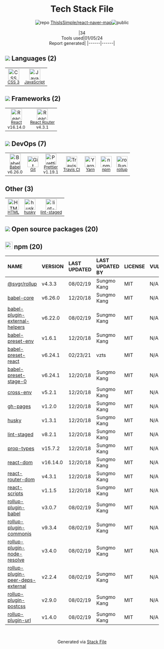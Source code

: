 <!--
&lt;--- Readme.md Snippet without images Start ---&gt;
## Tech Stack
ThisIsSimple/react-naver-map is built on the following main stack:

- [React](https://reactjs.org/) – Javascript UI Libraries
- [JavaScript](https://developer.mozilla.org/en-US/docs/Web/JavaScript) – Languages
- [Babel](http://babeljs.io/) – JavaScript Compilers
- [React Router](https://github.com/rackt/react-router) – JavaScript Framework Components
- [rollup](http://rollupjs.org/) – JS Build Tools / JS Task Runners
- [Yarn](https://yarnpkg.com/) – Front End Package Manager
- [Prettier](https://prettier.io/) – Code Review
- [Travis CI](http://travis-ci.com/) – Continuous Integration

Full tech stack [here](/techstack.md)

&lt;--- Readme.md Snippet without images End ---&gt;

&lt;--- Readme.md Snippet with images Start ---&gt;
## Tech Stack
ThisIsSimple/react-naver-map is built on the following main stack:

- <img width='25' height='25' src='https://img.stackshare.io/service/1020/OYIaJ1KK.png' alt='React'/> [React](https://reactjs.org/) – Javascript UI Libraries
- <img width='25' height='25' src='https://img.stackshare.io/service/1209/javascript.jpeg' alt='JavaScript'/> [JavaScript](https://developer.mozilla.org/en-US/docs/Web/JavaScript) – Languages
- <img width='25' height='25' src='https://img.stackshare.io/service/2739/-1wfGjNw.png' alt='Babel'/> [Babel](http://babeljs.io/) – JavaScript Compilers
- <img width='25' height='25' src='https://img.stackshare.io/service/3350/8261421.png' alt='React Router'/> [React Router](https://github.com/rackt/react-router) – JavaScript Framework Components
- <img width='25' height='25' src='https://img.stackshare.io/service/4423/zE8RTn9E_400x400.jpg' alt='rollup'/> [rollup](http://rollupjs.org/) – JS Build Tools / JS Task Runners
- <img width='25' height='25' src='https://img.stackshare.io/service/5848/44mC-kJ3.jpg' alt='Yarn'/> [Yarn](https://yarnpkg.com/) – Front End Package Manager
- <img width='25' height='25' src='https://img.stackshare.io/service/7035/default_66f265943abed56bcdbfca1c866a4261b1fbb063.jpg' alt='Prettier'/> [Prettier](https://prettier.io/) – Code Review
- <img width='25' height='25' src='https://img.stackshare.io/service/460/Lu6cGu0z_400x400.png' alt='Travis CI'/> [Travis CI](http://travis-ci.com/) – Continuous Integration

Full tech stack [here](/techstack.md)

&lt;--- Readme.md Snippet with images End ---&gt;
-->
<div align="center">

# Tech Stack File
![](https://img.stackshare.io/repo.svg "repo") [ThisIsSimple/react-naver-map](https://github.com/ThisIsSimple/react-naver-map)![](https://img.stackshare.io/public_badge.svg "public")
<br/><br/>
|34<br/>Tools used|01/05/24 <br/>Report generated|
|------|------|
</div>

## <img src='https://img.stackshare.io/languages.svg'/> Languages (2)
<table><tr>
  <td align='center'>
  <img width='36' height='36' src='https://img.stackshare.io/service/6727/css.png' alt='CSS 3'>
  <br>
  <sub><a href="https://developer.mozilla.org/en-US/docs/Web/CSS/CSS3">CSS 3</a></sub>
  <br>
  <sub></sub>
</td>

<td align='center'>
  <img width='36' height='36' src='https://img.stackshare.io/service/1209/javascript.jpeg' alt='JavaScript'>
  <br>
  <sub><a href="https://developer.mozilla.org/en-US/docs/Web/JavaScript">JavaScript</a></sub>
  <br>
  <sub></sub>
</td>

</tr>
</table>

## <img src='https://img.stackshare.io/frameworks.svg'/> Frameworks (2)
<table><tr>
  <td align='center'>
  <img width='36' height='36' src='https://img.stackshare.io/service/1020/OYIaJ1KK.png' alt='React'>
  <br>
  <sub><a href="https://reactjs.org/">React</a></sub>
  <br>
  <sub>v16.14.0</sub>
</td>

<td align='center'>
  <img width='36' height='36' src='https://img.stackshare.io/service/3350/8261421.png' alt='React Router'>
  <br>
  <sub><a href="https://github.com/rackt/react-router">React Router</a></sub>
  <br>
  <sub>v4.3.1</sub>
</td>

</tr>
</table>

## <img src='https://img.stackshare.io/devops.svg'/> DevOps (7)
<table><tr>
  <td align='center'>
  <img width='36' height='36' src='https://img.stackshare.io/service/2739/-1wfGjNw.png' alt='Babel'>
  <br>
  <sub><a href="http://babeljs.io/">Babel</a></sub>
  <br>
  <sub>v6.26.0</sub>
</td>

<td align='center'>
  <img width='36' height='36' src='https://img.stackshare.io/service/1046/git.png' alt='Git'>
  <br>
  <sub><a href="http://git-scm.com/">Git</a></sub>
  <br>
  <sub></sub>
</td>

<td align='center'>
  <img width='36' height='36' src='https://img.stackshare.io/service/7035/default_66f265943abed56bcdbfca1c866a4261b1fbb063.jpg' alt='Prettier'>
  <br>
  <sub><a href="https://prettier.io/">Prettier</a></sub>
  <br>
  <sub>v1.19.1</sub>
</td>

<td align='center'>
  <img width='36' height='36' src='https://img.stackshare.io/service/460/Lu6cGu0z_400x400.png' alt='Travis CI'>
  <br>
  <sub><a href="http://travis-ci.com/">Travis CI</a></sub>
  <br>
  <sub></sub>
</td>

<td align='center'>
  <img width='36' height='36' src='https://img.stackshare.io/service/5848/44mC-kJ3.jpg' alt='Yarn'>
  <br>
  <sub><a href="https://yarnpkg.com/">Yarn</a></sub>
  <br>
  <sub></sub>
</td>

<td align='center'>
  <img width='36' height='36' src='https://img.stackshare.io/service/1120/lejvzrnlpb308aftn31u.png' alt='npm'>
  <br>
  <sub><a href="https://www.npmjs.com/">npm</a></sub>
  <br>
  <sub></sub>
</td>

<td align='center'>
  <img width='36' height='36' src='https://img.stackshare.io/service/4423/zE8RTn9E_400x400.jpg' alt='rollup'>
  <br>
  <sub><a href="http://rollupjs.org/">rollup</a></sub>
  <br>
  <sub></sub>
</td>

</tr>
</table>

## Other (3)
<table><tr>
  <td align='center'>
  <img width='36' height='36' src='https://img.stackshare.io/service/2270/no-img-open-source.png' alt='HTML'>
  <br>
  <sub><a href="http://">HTML</a></sub>
  <br>
  <sub></sub>
</td>

<td align='center'>
  <img width='36' height='36' src='https://img.stackshare.io/service/9527/5502029.jpeg' alt='husky'>
  <br>
  <sub><a href="https://github.com/typicode/husky">husky</a></sub>
  <br>
  <sub></sub>
</td>

<td align='center'>
  <img width='36' height='36' src='https://img.stackshare.io/service/10577/11071.jpeg' alt='lint-staged'>
  <br>
  <sub><a href="https://github.com/okonet/lint-staged">lint-staged</a></sub>
  <br>
  <sub></sub>
</td>

</tr>
</table>


## <img src='https://img.stackshare.io/group.svg' /> Open source packages (20)</h2>

## <img width='24' height='24' src='https://img.stackshare.io/service/1120/lejvzrnlpb308aftn31u.png'/> npm (20)

|NAME|VERSION|LAST UPDATED|LAST UPDATED BY|LICENSE|VULNERABILITIES|
|:------|:------|:------|:------|:------|:------|
|[@svgr/rollup](https://www.npmjs.com/@svgr/rollup)|v4.3.3|08/02/19|Sungmo Kang |MIT|N/A|
|[babel-core](https://www.npmjs.com/babel-core)|v6.26.0|12/20/18|Sungmo Kang |MIT|N/A|
|[babel-plugin-external-helpers](https://www.npmjs.com/babel-plugin-external-helpers)|v6.22.0|08/02/19|Sungmo Kang |MIT|N/A|
|[babel-preset-env](https://www.npmjs.com/babel-preset-env)|v1.6.1|12/20/18|Sungmo Kang |MIT|N/A|
|[babel-preset-react](https://www.npmjs.com/babel-preset-react)|v6.24.1|02/23/21|vzts |MIT|N/A|
|[babel-preset-stage-0](https://www.npmjs.com/babel-preset-stage-0)|v6.24.1|12/20/18|Sungmo Kang |MIT|N/A|
|[cross-env](https://www.npmjs.com/cross-env)|v5.2.1|12/20/18|Sungmo Kang |MIT|N/A|
|[gh-pages](https://www.npmjs.com/gh-pages)|v1.2.0|12/20/18|Sungmo Kang |MIT|N/A|
|[husky](https://www.npmjs.com/husky)|v1.3.1|12/20/18|Sungmo Kang |MIT|N/A|
|[lint-staged](https://www.npmjs.com/lint-staged)|v8.2.1|12/20/18|Sungmo Kang |MIT|N/A|
|[prop-types](https://www.npmjs.com/prop-types)|v15.7.2|12/20/18|Sungmo Kang |MIT|N/A|
|[react-dom](https://www.npmjs.com/react-dom)|v16.14.0|12/20/18|Sungmo Kang |MIT|N/A|
|[react-router-dom](https://www.npmjs.com/react-router-dom)|v4.3.1|12/20/18|Sungmo Kang |MIT|N/A|
|[react-scripts](https://www.npmjs.com/react-scripts)|v1.1.5|12/20/18|Sungmo Kang |MIT|N/A|
|[rollup-plugin-babel](https://www.npmjs.com/rollup-plugin-babel)|v3.0.7|08/02/19|Sungmo Kang |MIT|N/A|
|[rollup-plugin-commonjs](https://www.npmjs.com/rollup-plugin-commonjs)|v9.3.4|08/02/19|Sungmo Kang |MIT|N/A|
|[rollup-plugin-node-resolve](https://www.npmjs.com/rollup-plugin-node-resolve)|v3.4.0|08/02/19|Sungmo Kang |MIT|N/A|
|[rollup-plugin-peer-deps-external](https://www.npmjs.com/rollup-plugin-peer-deps-external)|v2.2.4|08/02/19|Sungmo Kang |MIT|N/A|
|[rollup-plugin-postcss](https://www.npmjs.com/rollup-plugin-postcss)|v2.9.0|08/02/19|Sungmo Kang |MIT|N/A|
|[rollup-plugin-url](https://www.npmjs.com/rollup-plugin-url)|v1.4.0|08/02/19|Sungmo Kang |MIT|N/A|

<br/>
<div align='center'>

Generated via [Stack File](https://github.com/marketplace/stack-file)
